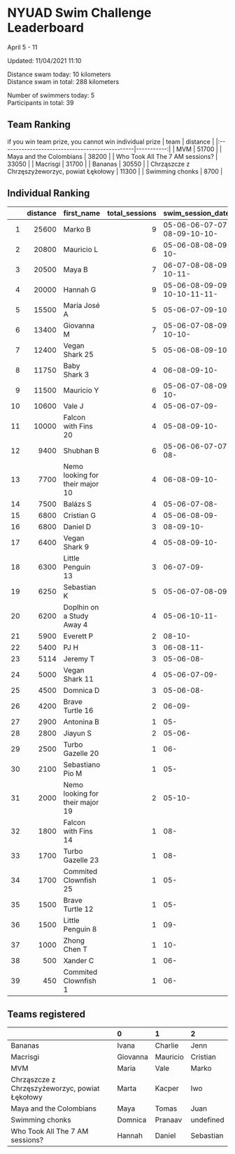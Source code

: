# NYUAD Swim Challenge Leaderboard  
April 5 - 11  

Updated: 
11/04/2021 11:10

Distance swam today: 10 kilometers  
Distance swam in total: 288 kilometers  

Number of swimmers today: 5  
Participants in total: 39  

## Team Ranking  
if you win team prize, you cannot win individual prize
| team                                           |   distance |
|:-----------------------------------------------|-----------:|
| MVM                                            |      51700 |
| Maya and the Colombians                        |      38200 |
| Who Took All The 7 AM sessions?                |      33050 |
| Macrisgi                                       |      31700 |
| Bananas                                        |      30550 |
| Chrząszcze z Chrzęszyżeworzyc, powiat Łękołowy |      11300 |
| Swimming chonks                                |       8700 |
## Individual Ranking  
|    |   distance | first_name                      |   total_sessions | swim_session_dates          |
|---:|-----------:|:--------------------------------|-----------------:|:----------------------------|
|  1 |      25600 | Marko B                         |                9 | 05-06-06-07-07-08-09-10-10- |
|  2 |      20800 | Mauricio L                      |                6 | 05-06-08-08-09-10-          |
|  3 |      20500 | Maya B                          |                7 | 06-07-08-08-09-10-11-       |
|  4 |      20000 | Hannah G                        |                9 | 05-06-08-09-09-10-10-11-11- |
|  5 |      15500 | María José  A                   |                5 | 05-06-07-09-10-             |
|  6 |      13400 | Giovanna M                      |                7 | 05-06-07-08-09-10-10-       |
|  7 |      12400 | Vegan Shark 25                  |                5 | 05-06-08-09-10-             |
|  8 |      11750 | Baby Shark 3                    |                4 | 06-08-09-10-                |
|  9 |      11500 | Mauricio  Y                     |                6 | 05-06-07-08-09-10-          |
| 10 |      10600 | Vale J                          |                4 | 05-06-07-09-                |
| 11 |      10000 | Falcon with Fins 20             |                4 | 05-08-09-10-                |
| 12 |       9400 | Shubhan B                       |                6 | 05-06-06-07-07-08-          |
| 13 |       7700 | Nemo looking for their major 10 |                4 | 06-08-09-10-                |
| 14 |       7500 | Balázs S                        |                4 | 05-06-07-08-                |
| 15 |       6800 | Cristian G                      |                4 | 05-06-08-09-                |
| 16 |       6800 | Daniel D                        |                3 | 08-09-10-                   |
| 17 |       6400 | Vegan Shark 9                   |                4 | 05-08-09-10-                |
| 18 |       6300 | Little Penguin 13               |                3 | 06-07-09-                   |
| 19 |       6250 | Sebastian K                     |                5 | 05-06-07-08-09-             |
| 20 |       6200 | Doplhin on a Study Away 4       |                4 | 05-06-10-11-                |
| 21 |       5900 | Everett  P                      |                2 | 08-10-                      |
| 22 |       5400 | PJ H                            |                3 | 06-08-11-                   |
| 23 |       5114 | Jeremy T                        |                3 | 05-06-08-                   |
| 24 |       5000 | Vegan Shark 11                  |                4 | 05-06-07-09-                |
| 25 |       4500 | Domnica  D                      |                3 | 05-06-08-                   |
| 26 |       4200 | Brave Turtle 16                 |                2 | 06-09-                      |
| 27 |       2900 | Antonina B                      |                1 | 05-                         |
| 28 |       2800 | Jiayun S                        |                2 | 05-06-                      |
| 29 |       2500 | Turbo Gazelle 20                |                1 | 06-                         |
| 30 |       2100 | Sebastiano Pio M                |                1 | 05-                         |
| 31 |       2000 | Nemo looking for their major 19 |                2 | 05-10-                      |
| 32 |       1800 | Falcon with Fins 14             |                1 | 08-                         |
| 33 |       1700 | Turbo Gazelle 23                |                1 | 08-                         |
| 34 |       1700 | Commited Clownfish 25           |                1 | 05-                         |
| 35 |       1500 | Brave Turtle 12                 |                1 | 05-                         |
| 36 |       1500 | Little Penguin 8                |                1 | 09-                         |
| 37 |       1000 | Zhong Chen T                    |                1 | 10-                         |
| 38 |        500 | Xander C                        |                1 | 06-                         |
| 39 |        450 | Commited Clownfish 1            |                1 | 06-                         |
## Teams registered  
|                                                | 0        | 1        | 2         |
|:-----------------------------------------------|:---------|:---------|:----------|
| Bananas                                        | Ivana    | Charlie  | Jenn      |
| Macrisgi                                       | Giovanna | Mauricio | Cristian  |
| MVM                                            | Maria    | Vale     | Marko     |
| Chrząszcze z Chrzęszyżeworzyc, powiat Łękołowy | Marta    | Kacper   | Iwo       |
| Maya and the Colombians                        | Maya     | Tomas    | Juan      |
| Swimming chonks                                | Domnica  | Pranaav  | undefined |
| Who Took All The 7 AM sessions?                | Hannah   | Daniel   | Sebastian |
